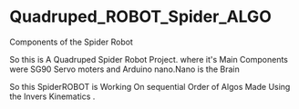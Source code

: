 # Quadruped_ROBOT_Spider_ALGO
Components of the Spider Robot

So this is A Quadruped Spider Robot Project. where it's Main Components were SG90 Servo moters and Arduino nano.Nano is the Brain 

So this SpiderROBOT is Working On sequential Order of Algos Made Using the Invers Kinematics .
